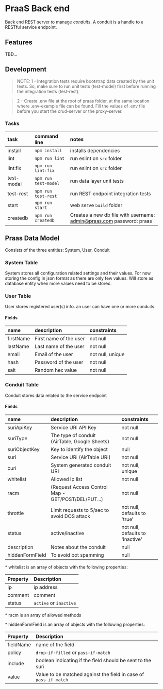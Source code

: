 # PraaS Back end

Back end REST server to manage *conduits*. A conduit is a handle to a RESTful service endpoint.

## Features

TBD...

## Development

> NOTE:
> 1 - Integration tests require bootstrap data created by the unit tests.
> So, make sure to run unit tests (test-model) first before running the
> integration tests (test-rest).

> 2 - Create .env file at the root of praas folder, at the same location where .env-example file can be found.
> Fill the values of .env file before you start the crud-server or the proxy-server.

### Tasks
|  task     | command line                             | notes                                       |
|:----------|:-----------------------------------------|:--------------------------------------------|
| install   |```npm install```                         | installs dependencies                       |
| lint      |```npm run lint```                        | run eslint on `src` folder                  |
| lint:fix  |```npm run lint:fix```                    | run eslint on `src` folder                  |
| test-model|```npm run test-model```                  | run data layer unit tests                   |
| test-rest |```npm run test-rest```                   | run REST endpoint integration tests         |
| start     |```npm run start```                       | web serve `build` folder                    |
| createdb  |```npm run createdb```                    | Creates a new db file with username: admin@praas.com  password: praas  |

## Praas Data Model

Consists of the three entities: System, User, Conduit

### System Table

System stores all configuration related settings and their values.
For now storing the config in json format as there are
only few values. Will store as database entity when more values need
to be stored.

### User Table

User stores registered user(s) info. an user can have one or more conduits.

#### Fields

|  name     | description          | constraints       |
|:----------|:---------------------|:------------------|
| firstName |First name of the user| not null          |
| lastName  |Last name of the user | not null          |
| email     |Email of the user     | not null, unique  |
| hash      |Password of the user  | not null          |
| salt      |Random hex value      | not null          |

### Conduit Table

Conduit stores data related to the service endpoint

#### Fields

|  name           | description                                       | constraints                    |
|:----------------|:--------------------------------------------------|:-------------------------------|
| suriApiKey      |Service URI API Key                                |not null                        |
| suriType        |The type of conduit (AirTable, Google Sheets)      |not null                        |
| suriObjectKey   |Key to identify the object                         |null                            |
| suri            |Service URI (AirTable URI)                         |not null                        |
| curi            |System generated conduit URI                       |not null, unique                |
| whitelist       |Allowed ip list                                    |not null                        |
| racm            |(Request Access Control Map - GET/POST/DEL/PUT...) |not null                        |
| throttle        |Limit requests to 5/sec to avoid DOS attack        |not null, defaults to 'true'    |
| status          |active/inactive                                    |not null, defaults to 'inactive'|
| description     |Notes about the conduit                            |null                            |
| hiddenFormField |To avoid bot spamming                              |null                            |

\* whitelist is an array of objects with the following properties:

| Property  | Description        |
|:----------|:-------------------|
| ip        | ip address         |
| comment   | comment            |
| status    | `active` or `inactive` |

\* racm is an array of allowed methods

\* hiddenFormField is an array of objects with the following properties:

| Property  | Description                     |
|:----------|:--------------------------------|
| fieldName | name of the field               |
| policy    | `drop-if-filled` or `pass-if-match` |
| include   | boolean indicating if the field should be sent to the suri |
| value     | Value to be matched against the field in case of `pass-if-match` |
